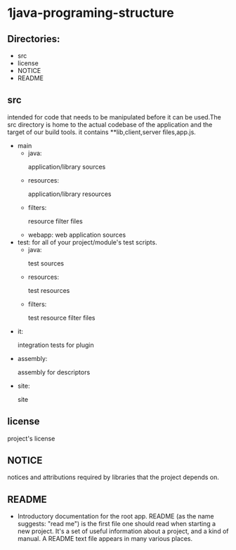 # 1java-programing-structure


## Directories:
<ul>
<li> src 
<li> license
<li> NOTICE 
<li> README</li>
</ul>

## src 
intended for code that needs to be manipulated before it can be used.The src directory is home to the actual codebase of the application and the target of our build tools. it contains **lib,client,server files,app.js.
<ul>
<li> main
  
  <ul>
  <li> java:
   
   application/library sources
    
  <li> resources:
  
  application/library resources
  
  <li> filters:
  
  resource filter files
  
  <li> webapp:
  web application sources</li>
  </ul>
  
  
<li> test: for all of your project/module's test scripts.
  <ul>
  <li> java:
    
   test sources
   
  <li> resources:
  
  test resources
  
  <li> filters:
  
  test resource filter files</li>
  </ul>
<li> it:
  
  integration tests for plugin
  
<li> assembly:
  
 assembly for descriptors
 
<li> site:
  
site</li>
</ul>

## license

project's license

## NOTICE

notices and attributions required by libraries that the project depends on.

## README
<ul>
<li>Introductory documentation for the root app.
README (as the name suggests: "read me") is the first file one should read when starting a new project. It's a set of useful information about a project, and a kind of manual. A README text file appears in many various places.</li>
</ul>
  

 
 
